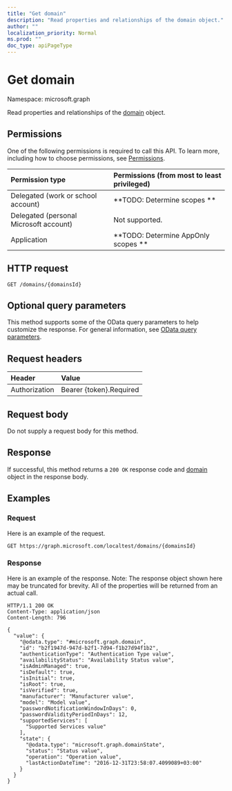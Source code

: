 ```yaml
---
title: "Get domain"
description: "Read properties and relationships of the domain object."
author: ""
localization_priority: Normal
ms.prod: ""
doc_type: apiPageType
---
```


# Get domain

Namespace: microsoft.graph

Read properties and relationships of the [domain](../resources/domain.md) object.

## Permissions
One of the following permissions is required to call this API. To learn more, including how to choose permissions, see [Permissions](/concepts/permissions-reference.md).

|Permission type|Permissions (from most to least privileged)|
|:---|:---|
|Delegated (work or school account)|**TODO: Determine scopes **|
|Delegated (personal Microsoft account)|Not supported.|
|Application|**TODO: Determine AppOnly scopes **|

## HTTP request
<!-- {
  "blockType": "ignored"
}
-->
``` http
GET /domains/{domainsId}
```

## Optional query parameters
This method supports some of the OData query parameters to help customize the response. For general information, see [OData query parameters](/graph/query-parameters).

## Request headers
|Header|Value|
|:---|:---|
|Authorization|Bearer {token}.Required|

## Request body
Do not supply a request body for this method.

## Response
If successful, this method returns a `200 OK` response code and [domain](../resources/domain.md) object in the response body.

## Examples

### Request
Here is an example of the request.
<!-- {
  "blockType": "request",
  "name": "get_domain"
}
-->
``` http
GET https://graph.microsoft.com/localtest/domains/{domainsId}
```

### Response
Here is an example of the response. Note: The response object shown here may be truncated for brevity. All of the properties will be returned from an actual call.
<!-- {
  "blockType": "response",
  "truncated": true,
  "@odata.type": "microsoft.graph.domain"
}
-->
``` http
HTTP/1.1 200 OK
Content-Type: application/json
Content-Length: 796

{
  "value": {
    "@odata.type": "#microsoft.graph.domain",
    "id": "b2f1947d-947d-b2f1-7d94-f1b27d94f1b2",
    "authenticationType": "Authentication Type value",
    "availabilityStatus": "Availability Status value",
    "isAdminManaged": true,
    "isDefault": true,
    "isInitial": true,
    "isRoot": true,
    "isVerified": true,
    "manufacturer": "Manufacturer value",
    "model": "Model value",
    "passwordNotificationWindowInDays": 0,
    "passwordValidityPeriodInDays": 12,
    "supportedServices": [
      "Supported Services value"
    ],
    "state": {
      "@odata.type": "microsoft.graph.domainState",
      "status": "Status value",
      "operation": "Operation value",
      "lastActionDateTime": "2016-12-31T23:58:07.4099089+03:00"
    }
  }
}
```

